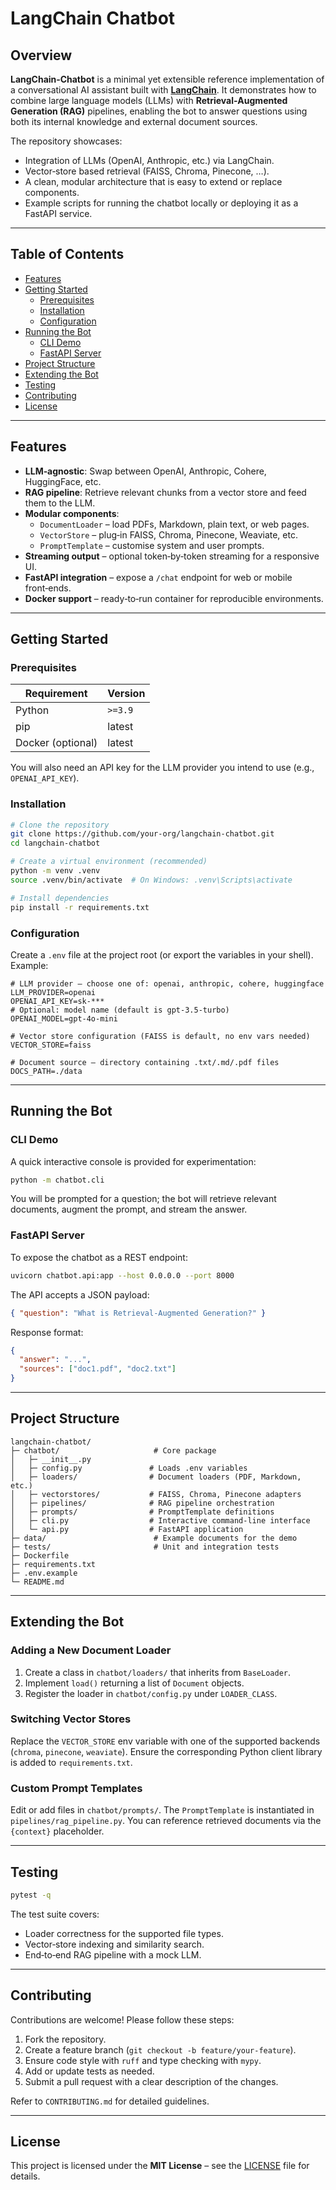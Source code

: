# LangChain Chatbot

## Overview

**LangChain‑Chatbot** is a minimal yet extensible reference implementation of a conversational AI assistant built with **[LangChain](https://python.langchain.com/)**.  It demonstrates how to combine large language models (LLMs) with **Retrieval‑Augmented Generation (RAG)** pipelines, enabling the bot to answer questions using both its internal knowledge and external document sources.

The repository showcases:
- Integration of LLMs (OpenAI, Anthropic, etc.) via LangChain.
- Vector‑store based retrieval (FAISS, Chroma, Pinecone, …).
- A clean, modular architecture that is easy to extend or replace components.
- Example scripts for running the chatbot locally or deploying it as a FastAPI service.

---

## Table of Contents

- [Features](#features)
- [Getting Started](#getting-started)
  - [Prerequisites](#prerequisites)
  - [Installation](#installation)
  - [Configuration](#configuration)
- [Running the Bot](#running-the-bot)
  - [CLI Demo](#cli-demo)
  - [FastAPI Server](#fastapi-server)
- [Project Structure](#project-structure)
- [Extending the Bot](#extending-the-bot)
- [Testing](#testing)
- [Contributing](#contributing)
- [License](#license)

---

## Features

- **LLM‑agnostic**: Swap between OpenAI, Anthropic, Cohere, HuggingFace, etc.
- **RAG pipeline**: Retrieve relevant chunks from a vector store and feed them to the LLM.
- **Modular components**:
  - `DocumentLoader` – load PDFs, Markdown, plain text, or web pages.
  - `VectorStore` – plug‑in FAISS, Chroma, Pinecone, Weaviate, etc.
  - `PromptTemplate` – customise system and user prompts.
- **Streaming output** – optional token‑by‑token streaming for a responsive UI.
- **FastAPI integration** – expose a `/chat` endpoint for web or mobile front‑ends.
- **Docker support** – ready‑to‑run container for reproducible environments.

---

## Getting Started

### Prerequisites

| Requirement | Version |
|-------------|---------|
| Python      | `>=3.9` |
| pip         | latest  |
| Docker (optional) | latest |

You will also need an API key for the LLM provider you intend to use (e.g., `OPENAI_API_KEY`).

### Installation

```bash
# Clone the repository
git clone https://github.com/your‑org/langchain-chatbot.git
cd langchain-chatbot

# Create a virtual environment (recommended)
python -m venv .venv
source .venv/bin/activate  # On Windows: .venv\Scripts\activate

# Install dependencies
pip install -r requirements.txt
```

### Configuration

Create a `.env` file at the project root (or export the variables in your shell). Example:

```dotenv
# LLM provider – choose one of: openai, anthropic, cohere, huggingface
LLM_PROVIDER=openai
OPENAI_API_KEY=sk-***
# Optional: model name (default is gpt‑3.5‑turbo)
OPENAI_MODEL=gpt-4o-mini

# Vector store configuration (FAISS is default, no env vars needed)
VECTOR_STORE=faiss

# Document source – directory containing .txt/.md/.pdf files
DOCS_PATH=./data
```

---

## Running the Bot

### CLI Demo

A quick interactive console is provided for experimentation:

```bash
python -m chatbot.cli
```

You will be prompted for a question; the bot will retrieve relevant documents, augment the prompt, and stream the answer.

### FastAPI Server

To expose the chatbot as a REST endpoint:

```bash
uvicorn chatbot.api:app --host 0.0.0.0 --port 8000
```

The API accepts a JSON payload:

```json
{ "question": "What is Retrieval‑Augmented Generation?" }
```

Response format:

```json
{
  "answer": "...",
  "sources": ["doc1.pdf", "doc2.txt"]
}
```

---

## Project Structure

```
langchain-chatbot/
├─ chatbot/                     # Core package
│   ├─ __init__.py
│   ├─ config.py               # Loads .env variables
│   ├─ loaders/                # Document loaders (PDF, Markdown, etc.)
│   ├─ vectorstores/           # FAISS, Chroma, Pinecone adapters
│   ├─ pipelines/              # RAG pipeline orchestration
│   ├─ prompts/                # PromptTemplate definitions
│   ├─ cli.py                  # Interactive command‑line interface
│   └─ api.py                  # FastAPI application
├─ data/                        # Example documents for the demo
├─ tests/                       # Unit and integration tests
├─ Dockerfile
├─ requirements.txt
├─ .env.example
└─ README.md
```

---

## Extending the Bot

### Adding a New Document Loader
1. Create a class in `chatbot/loaders/` that inherits from `BaseLoader`.
2. Implement `load()` returning a list of `Document` objects.
3. Register the loader in `chatbot/config.py` under `LOADER_CLASS`.

### Switching Vector Stores
Replace the `VECTOR_STORE` env variable with one of the supported backends (`chroma`, `pinecone`, `weaviate`). Ensure the corresponding Python client library is added to `requirements.txt`.

### Custom Prompt Templates
Edit or add files in `chatbot/prompts/`. The `PromptTemplate` is instantiated in `pipelines/rag_pipeline.py`. You can reference retrieved documents via the `{context}` placeholder.

---

## Testing

```bash
pytest -q
```

The test suite covers:
- Loader correctness for the supported file types.
- Vector‑store indexing and similarity search.
- End‑to‑end RAG pipeline with a mock LLM.

---

## Contributing

Contributions are welcome! Please follow these steps:
1. Fork the repository.
2. Create a feature branch (`git checkout -b feature/your‑feature`).
3. Ensure code style with `ruff` and type checking with `mypy`.
4. Add or update tests as needed.
5. Submit a pull request with a clear description of the changes.

Refer to `CONTRIBUTING.md` for detailed guidelines.

---

## License

This project is licensed under the **MIT License** – see the [LICENSE](LICENSE) file for details.
